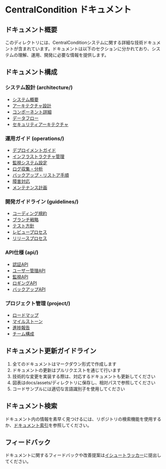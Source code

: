 # CentralCondition ドキュメント

## ドキュメント概要

このディレクトリには、CentralConditionシステムに関する詳細な技術ドキュメントが含まれています。ドキュメントは以下のセクションに分かれており、システムの理解、運用、開発に必要な情報を提供します。

## ドキュメント構成

### システム設計 (architecture/)
- [システム概要](architecture/overview.md)
- [アーキテクチャ設計](architecture/design.md)
- [コンポーネント詳細](architecture/components.md)
- [データフロー](architecture/data-flow.md)
- [セキュリティアーキテクチャ](architecture/security.md)

### 運用ガイド (operations/)
- [デプロイメントガイド](operations/deployment.md)
- [インフラストラクチャ管理](operations/infrastructure.md)
- [監視システム設定](operations/monitoring.md)
- [ログ収集・分析](operations/logging.md)
- [バックアップ・リストア手順](operations/backup.md)
- [障害対応](operations/incident-response.md)
- [メンテナンス計画](operations/maintenance.md)

### 開発ガイドライン (guidelines/)
- [コーディング規約](guidelines/coding-standards.md)
- [ブランチ戦略](guidelines/branching.md)
- [テスト方針](guidelines/testing.md)
- [レビュープロセス](guidelines/review.md)
- [リリースプロセス](guidelines/release.md)

### API仕様 (api/)
- [認証API](api/authentication.md)
- [ユーザー管理API](api/users.md)
- [監視API](api/monitoring.md)
- [ロギングAPI](api/logging.md)
- [バックアップAPI](api/backup.md)

### プロジェクト管理 (project/)
- [ロードマップ](project/roadmap.md)
- [マイルストーン](project/milestones.md)
- [進捗報告](project/progress.md)
- [チーム構成](project/team.md)

## ドキュメント更新ガイドライン

1. 全てのドキュメントはマークダウン形式で作成します
2. ドキュメントの更新はプルリクエストを通じて行います
3. 技術的な変更を実装する際は、対応するドキュメントも更新してください
4. 図表はdocs/assets/ディレクトリに保存し、相対パスで参照してください
5. コードサンプルには適切な言語識別子を使用してください

## ドキュメント検索

ドキュメント内の情報を素早く見つけるには、リポジトリの検索機能を使用するか、[ドキュメント索引](index/keyword-index.md)を参照してください。

## フィードバック

ドキュメントに関するフィードバックや改善提案は[イシュートラッカー](https://example.com/issues)に提出してください。
